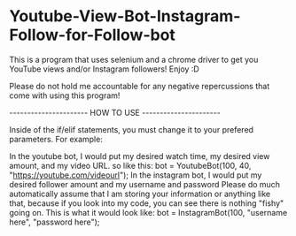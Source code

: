 # Youtube-View-Bot-Instagram-Follow-for-Follow-bot
This is a program that uses selenium and a chrome driver to get you YouTube views and/or Instagram followers! Enjoy :D

Please do not hold me accountable for any negative repercussions that come with using this program!

---------------------- HOW TO USE ----------------------
                                                                              
                                                                              
Inside of the if/elif statements, you must change it to your prefered parameters.
For example:

In the youtube bot, I would put my desired watch time, my desired view amount, and my video URL.
so like this:
bot = YoutubeBot(100, 40, "https://youtube.com/videourl");
In the instagram bot, I would put my desired follower amount and my username and password
Please do much automatically assume that I am storing your information or anything like that, because if you look into my code, you can see there is nothing "fishy" going on.
This is what it would look like:
bot = InstagramBot(100, "username here", "password here");

